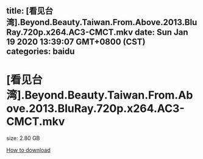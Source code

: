 
title: [看见台湾].Beyond.Beauty.Taiwan.From.Above.2013.BluRay.720p.x264.AC3-CMCT.mkv
date: Sun Jan 19 2020 13:39:07 GMT+0800 (CST)    
categories: baidu
---

# [看见台湾].Beyond.Beauty.Taiwan.From.Above.2013.BluRay.720p.x264.AC3-CMCT.mkv
size: 2.80 GB
 
 

[How to download](https://bpcam.bemobtrk.com/go/2ceec3aa-1ca2-46d6-b9ff-aaa5c184517c?jno=1908)
